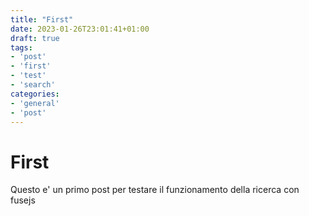 ```yaml
---
title: "First"
date: 2023-01-26T23:01:41+01:00
draft: true
tags:
- 'post'
- 'first'
- 'test'
- 'search'
categories:
- 'general'
- 'post'
---
```


# First

Questo e' un primo post per testare il funzionamento della ricerca con fusejs